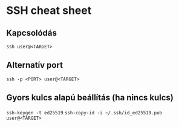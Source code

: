 # SSH cheat sheet

## Kapcsolódás
`ssh user@<TARGET>`

## Alternatív port
`ssh -p <PORT> user@<TARGET>`

## Gyors kulcs alapú beállítás (ha nincs kulcs)
`ssh-keygen -t ed25519`
`ssh-copy-id -i ~/.ssh/id_ed25519.pub user@<TARGET>`
